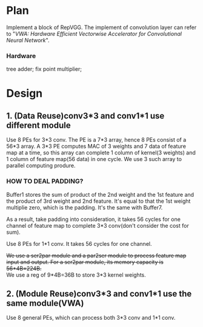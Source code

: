 # Plan
Implement a block of RepVGG. The implement of convolution layer can refer to "*VWA: Hardware Efficient Vectorwise Accelerator for Convolutional Neural Network*".  
### Hardware  
tree adder; fix point multiplier;  

# Design
## 1. (Data Reuse)conv3\*3 and conv1\*1 use different module 
Use 8 PEs for 3\*3 conv. The PE is a 7\*3 array, hence 8 PEs consist of a 56\*3 array. A 3\*3 PE computes MAC of 3 weights and 7 data of feature map at a time, so this array can complete 1 column of kernel(3 weights) and 1 column of feature map(56 data) in one cycle. We use 3 such array to parallel computing produre.  

### HOW TO DEAL PADDING?  
Buffer1 stores the sum of product of the 2nd weight and the 1st feature and the product of 3rd weight and 2nd feature. It's equal to that the 1st weight multiplie zero, which is the padding. It's the same with Buffer7.  

As a result, take padding into consideration, it takes 56 cycles for one channel of feature map to complete 3\*3 conv(don't consider the cost for sum).  

Use 8 PEs for 1*1 conv. It takes 56 cycles for one channel.  

~~We use a ser2par module and a par2ser module to process feature map input and output. For a ser2par module, its memory capacity is 56\*4B=224B.~~   
We use a reg of 9\*4B=36B to store 3\*3 kernel weights.  



## 2. (Module Reuse)conv3\*3 and conv1\*1 use the same module(VWA) 
Use 8 general PEs, which can process both 3\*3 conv and 1\*1 conv.  


